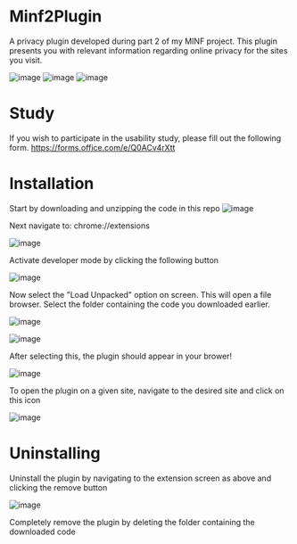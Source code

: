 # Minf2Plugin
A privacy plugin developed during part 2 of my MINF project.
This plugin presents you with relevant information regarding online privacy for the sites you visit.

![image](https://user-images.githubusercontent.com/61881348/230254203-242fe609-e254-4fb4-b12c-a2c63440da03.png)
![image](https://user-images.githubusercontent.com/61881348/230254334-d476e0ee-7770-40a7-abaa-03eda2c1d6bf.png)
![image](https://user-images.githubusercontent.com/61881348/230254405-97bd72db-4e40-4367-ab7e-89834b02ca5e.png)

# Study
If you wish to participate in the usability study, please fill out the following form.
https://forms.office.com/e/Q0ACv4rXtt


# Installation

Start by downloading and unzipping the code in this repo
![image](https://user-images.githubusercontent.com/61881348/230255477-cb885af4-9ffe-4e25-8489-de54384dbb93.png)

Next navigate to: chrome://extensions

![image](https://user-images.githubusercontent.com/61881348/230255828-9a6a2c07-a6a0-4735-9bed-de9330af04e9.png)

Activate developer mode by clicking the following button

![image](https://user-images.githubusercontent.com/61881348/230260364-e30b5d7b-d05c-4819-a7bd-1eab7bdbe215.png)

Now select the "Load Unpacked" option on screen. This will open a file browser. Select the folder containing the code you downloaded earlier.

![image](https://user-images.githubusercontent.com/61881348/230256389-e814642d-2fdf-4e2e-82c7-22448246b8c6.png)

![image](https://user-images.githubusercontent.com/61881348/230259386-4dbaeea7-2927-40bb-9a61-6c25d3918e68.png)

After selecting this, the plugin should appear in your brower!

![image](https://user-images.githubusercontent.com/61881348/230259613-6b083796-8d4a-4ccf-b945-99cdad089921.png)

To open the plugin on a given site, navigate to the desired site and click on this icon

![image](https://user-images.githubusercontent.com/61881348/230259955-b757ad3d-31e1-4b4f-840c-8e87b3da644b.png)

# Uninstalling

Uninstall the plugin by navigating to the extension screen as above and clicking the remove button

![image](https://user-images.githubusercontent.com/61881348/230260710-bf54a601-88e3-41c1-9660-651e8139e784.png)

Completely remove the plugin by deleting the folder containing the downloaded code
